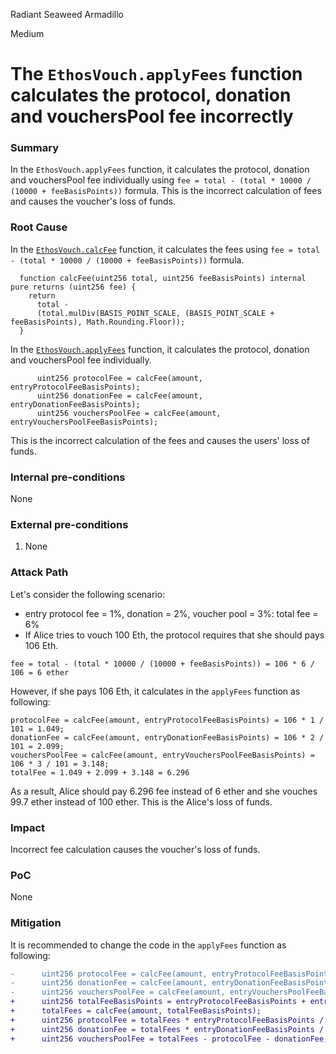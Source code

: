 Radiant Seaweed Armadillo

Medium

# The `EthosVouch.applyFees` function calculates the protocol, donation and vouchersPool fee incorrectly

### Summary

In the `EthosVouch.applyFees` function, it calculates the protocol, donation and vouchersPool fee individually using `fee = total - (total * 10000 / (10000 + feeBasisPoints))` formula.
This is the incorrect calculation of fees and causes the voucher's loss of funds. 

### Root Cause

In the [`EthosVouch.calcFee`](https://github.com/sherlock-audit/2024-11-ethos-network-ii/tree/main/ethos/packages/contracts/contracts/EthosVouch.sol#L975) function, it calculates the fees using `fee = total - (total * 10000 / (10000 + feeBasisPoints))` formula.

```solidity
  function calcFee(uint256 total, uint256 feeBasisPoints) internal pure returns (uint256 fee) {
    return
      total -
      (total.mulDiv(BASIS_POINT_SCALE, (BASIS_POINT_SCALE + feeBasisPoints), Math.Rounding.Floor));
  }
```

In the [`EthosVouch.applyFees`](https://github.com/sherlock-audit/2024-11-ethos-network-ii/tree/main/ethos/packages/contracts/contracts/EthosVouch.sol#L936-938) function, it calculates the protocol, donation and vouchersPool fee individually.

```solidity
      uint256 protocolFee = calcFee(amount, entryProtocolFeeBasisPoints);
      uint256 donationFee = calcFee(amount, entryDonationFeeBasisPoints);
      uint256 vouchersPoolFee = calcFee(amount, entryVouchersPoolFeeBasisPoints);
```

This is the incorrect calculation of the fees and causes the users' loss of funds.

### Internal pre-conditions

None

### External pre-conditions

1. None

### Attack Path

Let's consider the following scenario:

- entry protocol fee = 1%, donation = 2%, voucher pool = 3%: total fee = 6%
- If Alice tries to vouch 100 Eth, the protocol requires that she should pays 106 Eth.

```solidity
fee = total - (total * 10000 / (10000 + feeBasisPoints)) = 106 * 6 / 106 = 6 ether
```

However, if she pays 106 Eth, it calculates in the `applyFees` function as following:

```solidity
protocolFee = calcFee(amount, entryProtocolFeeBasisPoints) = 106 * 1 / 101 = 1.049;
donationFee = calcFee(amount, entryDonationFeeBasisPoints) = 106 * 2 / 101 = 2.099;
vouchersPoolFee = calcFee(amount, entryVouchersPoolFeeBasisPoints) = 106 * 3 / 101 = 3.148;
totalFee = 1.049 + 2.099 + 3.148 = 6.296
```

As a result, Alice should pay 6.296 fee instead of 6 ether and she vouches 99.7 ether instead of 100 ether.
This is the Alice's loss of funds.

### Impact

Incorrect fee calculation causes the voucher's loss of funds.

### PoC

None

### Mitigation

It is recommended to change the code in the `applyFees` function as following:

```diff
-      uint256 protocolFee = calcFee(amount, entryProtocolFeeBasisPoints);
-      uint256 donationFee = calcFee(amount, entryDonationFeeBasisPoints);
-      uint256 vouchersPoolFee = calcFee(amount, entryVouchersPoolFeeBasisPoints);
+      uint256 totalFeeBasisPoints = entryProtocolFeeBasisPoints + entryDonationFeeBasisPoints + entryVouchersPoolFeeBasisPoints;
+      totalFees = calcFee(amount, totalFeeBasisPoints);
+      uint256 protocolFee = totalFees * entryProtocolFeeBasisPoints / totalFeeBasisPoints;
+      uint256 donationFee = totalFees * entryDonationFeeBasisPoints / totalFeeBasisPoints;
+      uint256 vouchersPoolFee = totalFees - protocolFee - donationFee;
```
